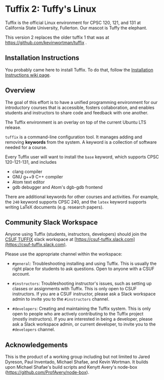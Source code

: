 # Tuffix 2: Tuffy's Linux

Tuffix is the official Linux environment for CPSC 120, 121, and 131 at California
State University, Fullerton. Our mascot is Tuffy the elephant.

This version 2 replaces the older tuffix 1 that was at https://github.com/kevinwortman/tuffix .

## Installation Instructions

You probably came here to install Tuffix. To do that, follow the [Installation Instructions wiki page](https://github.com/CSUF-Tuffix/Tuffix-2/wiki/Installation-Instructions).

## Overview

The goal of this effort is to have a unified programming
environment for our introductory courses that is accessible, fosters
collaboration, and enables students and instructors to share 
code and feedback with one another.

The Tuffix environment is an overlay on top of the current Ubuntu LTS release.

`tuffix` is a command-line configuration tool. It manages adding and removing **keywords** from the system. A keyword is a collection of software needed for a course.

Every Tuffix user will want to install the `base` keyword, which supports CPSC 120-121-131, and includes
* clang compiler
* GNU g++9 C++ compiler
* Atom text editor
* gdb debugger and Atom's dgb-gdb frontend

There are additional keywords for other courses and activities. For example, the `240` keyword supports CPSC 240, and the `latex` keyword supports writing LaTeX documents (e.g. research papers).

## Community Slack Workspace

Anyone using Tuffix (students, instructors, developers) should join the
[CSUF TUFFIX](https://csuf-tuffix.slack.com)
slack workspace at
[https://csuf-tuffix.slack.com](https://csuf-tuffix.slack.com).

Please use the appropriate channel within the workspace:

* `#general`: Troubleshooting installing and using Tuffix. This is
  usually the right place for students to ask questions. Open to
  anyone with a CSUF account.
  
* `#instructors`: Troubleshooting instructor's issues, such as setting
  up classes or assignments with Tuffix. This is only open to CSUF
  instructors. If you are a CSUF instructor, please ask a Slack
  workspace admin to invite you to the `#instructors` channel.

* `#developers`: Creating and maintaining the Tuffix system. This is
  only open to people who are actively contributing to the Tuffix
  project (mostly instructors). If you are interested in being a
  developer, please ask a Slack workspace admin, or current developer,
  to invite you to the `#developers` channel.

## Acknowledgements

This is the product of a working group including but not limited to Jared Dyreson, Paul
Inventado, Michael Shafae, and Kevin Wortman. It builds upon Michael Shafae's build
scripts and Kenytt Avery's
node-box (https://github.com/ProfAvery/node-box).
